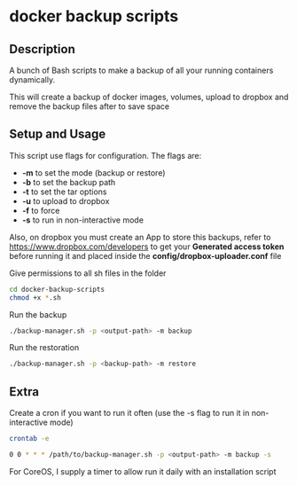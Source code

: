 # docker backup scripts

## Description

A bunch of Bash scripts to make a backup of all your running containers
dynamically.

This will create a backup of docker images, volumes, upload to dropbox and
remove the backup files after to save space

## Setup and Usage

This script use flags for configuration. The flags are:

- **-m** to set the mode (backup or restore)
- **-b** to set the backup path
- **-t** to set the tar options
- **-u** to upload to dropbox
- **-f** to force
- **-s** to run in non-interactive mode

Also, on dropbox you must create an App to store this backups, refer to
https://www.dropbox.com/developers to get your **Generated access token**
before running it and placed inside the **config/dropbox-uploader.conf** file

Give permissions to all sh files in the folder

```bash
cd docker-backup-scripts
chmod +x *.sh
```

Run the backup

```bash
./backup-manager.sh -p <output-path> -m backup
```

Run the restoration

```bash
./backup-manager.sh -p <backup-path> -m restore
```

## Extra

Create a cron if you want to run it often (use the -s flag to run it in non-interactive mode)

```bash
crontab -e
```

```bash
0 0 * * * /path/to/backup-manager.sh -p <output-path> -m backup -s
```

For CoreOS, I supply a timer to allow run it daily with an installation script

